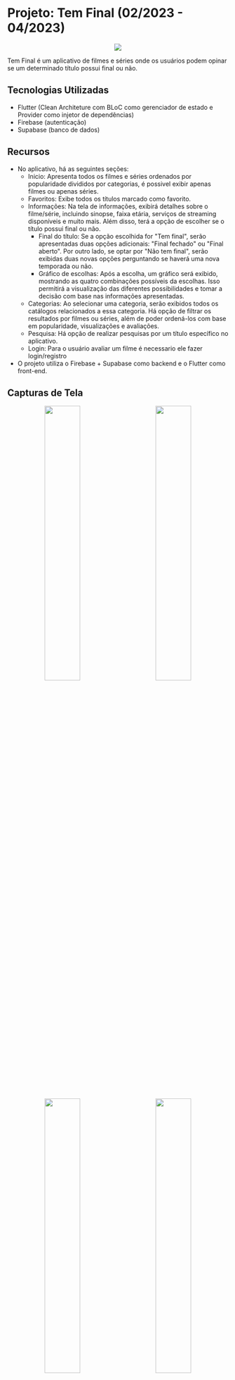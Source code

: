 # Projeto: Tem Final (02/2023 - 04/2023)

<p align="center">
<img src="https://github.com/andeersonluiz/temFinal/assets/42013276/5563246a-9486-480b-b311-60c61224c75b">
</p>
Tem Final é um aplicativo de filmes e séries onde os usuários podem opinar se um determinado título possui final ou não.

## Tecnologias Utilizadas

- Flutter (Clean Architeture com BLoC como gerenciador de estado e Provider como injetor de dependências)
- Firebase (autenticação)
- Supabase (banco de dados)

## Recursos

- No aplicativo, há as seguintes seções: 
  - Inicio: Apresenta todos os filmes e séries ordenados por popularidade divididos por categorias, é possivel exibir apenas filmes ou apenas séries.
  - Favoritos: Exibe todos os títulos marcado como favorito.
  - Informações: Na tela de informações, exibirá detalhes sobre o filme/série, incluindo sinopse, faixa etária, serviços de streaming disponíveis e muito mais. Além disso, terá a opção de escolher se o título possui final ou não.
    - Final do título: Se a opção escolhida for "Tem final", serão apresentadas duas opções adicionais: "Final fechado" ou "Final aberto". Por outro lado, se optar por "Não tem final", serão exibidas duas novas opções perguntando se haverá uma nova temporada ou não.
    - Gráfico de escolhas: Após a escolha, um gráfico será exibido, mostrando as quatro combinações possíveis da escolhas. Isso permitirá a visualização das diferentes possibilidades e tomar a decisão com base nas informações apresentadas.  
  - Categorias: Ao selecionar uma categoria, serão exibidos todos os catálogos relacionados a essa categoria. Há opção de filtrar os resultados por filmes ou séries, além de poder ordená-los com base em popularidade, visualizações e avaliações.
  - Pesquisa: Há opção de realizar pesquisas por um título específico no aplicativo.  
  - Login: Para o usuário avaliar um filme é necessario ele fazer login/registro
- O projeto utiliza o Firebase + Supabase como backend e o Flutter como front-end.

## Capturas de Tela

<p align="center">
<img src="https://github.com/andeersonluiz/temFinal/assets/42013276/6bd81098-8c16-4213-8187-23c5a60faa58" width="40%" >&nbsp;&nbsp;&nbsp;&nbsp;&nbsp;&nbsp;&nbsp;&nbsp;&nbsp;&nbsp;&nbsp;&nbsp;
<img src="https://github.com/andeersonluiz/temFinal/assets/42013276/d73a43e4-3f9c-4d3b-91e3-d694186b018d" width="40%" > 
</p>

<p align="center">
<img src="https://github.com/andeersonluiz/temFinal/assets/42013276/5e6f37cc-bdeb-42b4-bf18-80d332e96650"  width="40%">&nbsp;&nbsp;&nbsp;&nbsp;&nbsp;&nbsp;&nbsp;&nbsp;&nbsp;&nbsp;&nbsp;&nbsp;
<img src="https://github.com/andeersonluiz/temFinal/assets/42013276/a1df0910-439f-42b5-baaf-7e2f6a611103"  width="40%">
</p>  

## Contato

Caso tenha alguma dúvida ou deseje entrar em contato, você pode me encontrar em:

- [LinkedIn] https://www.linkedin.com/in/anderson-luiz-05b485208
- [Email] andeersonrocha1998@gmail.com
